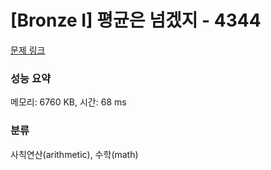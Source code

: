 # [Bronze I] 평균은 넘겠지 - 4344 

[문제 링크](https://www.acmicpc.net/problem/4344) 

### 성능 요약

메모리: 6760 KB, 시간: 68 ms

### 분류

사칙연산(arithmetic), 수학(math)

